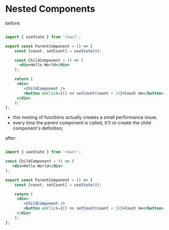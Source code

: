 # Nested Components

before:

```jsx

import { useState } from 'react';

export const ParentComponent = () => {
    const [count, setCount] = useState(0);

    const ChildComponent = () => (
      <div>Hello World</div>
    );

    return (
     <div>
        <ChildComponent />
        <button onClick={() => setCount(count + 1)}>Count me</button>
     </div>
    );
};

```

- this nesting of functions actually creates a small performance issue;
- every time the parent component is called, it'll re-create the child component's definition;

after:

```jsx

import { useState } from 'react';

const ChildComponent = () => (
   <div>Hello World</div>
);

export const ParentComponent = () => {
    const [count, setCount] = useState(0);

    return (
     <div>
        <ChildComponent />
        <button onClick={() => setCount(count + 1)}>Count me</button>
     </div>
    );
};

```